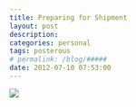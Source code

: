 ```yaml
---
title: Preparing for Shipment
layout: post
description:  
categories: personal
tags: posterous
# permalink: /blog/#####
date: 2012-07-10 07:53:00
---
```


![](/img/2012/07/42834075-image.jpg)